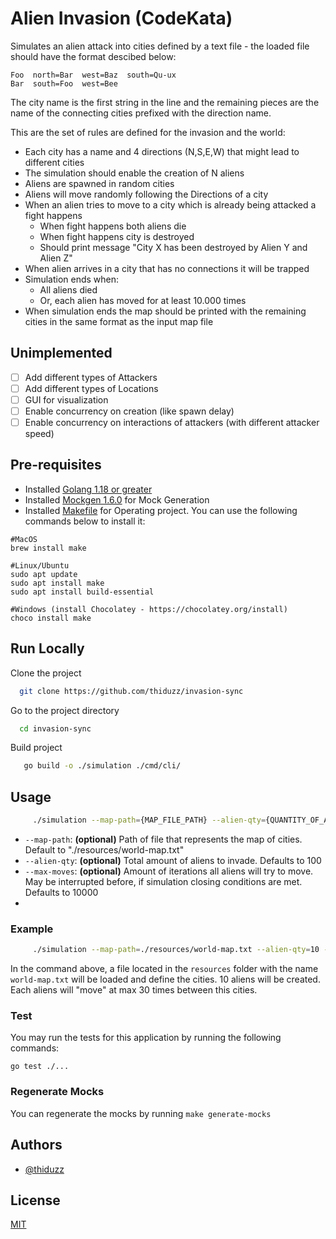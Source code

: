 
# Alien Invasion (CodeKata)

Simulates an alien attack into cities defined by a text file - the loaded file should have the format descibed below:
```text
Foo  north=Bar  west=Baz  south=Qu-ux
Bar  south=Foo  west=Bee
```
The city name is the first string in the line and the remaining pieces are the name of the connecting cities prefixed with the direction name.

This are the set of rules are defined for the invasion and the world:
- Each city has a name and 4 directions (N,S,E,W) that might lead to different cities
- The simulation should enable the creation of N aliens
- Aliens are spawned in random cities
- Aliens will move randomly following the Directions of a city
- When an alien tries to move to a city which is already being attacked a fight happens
    - When fight happens both aliens die
    - When fight happens city is destroyed
    - Should print message "City X has been destroyed by Alien Y and Alien Z"
- When alien arrives in a city that has no connections it will be trapped
- Simulation ends when:
    - All aliens died
    - Or, each alien has moved for at least 10.000 times
- When simulation ends the map should be printed with the remaining cities in the same format as the input map file

## Unimplemented

- [ ] Add different types of Attackers
- [ ] Add different types of Locations
- [ ] GUI for visualization
- [ ] Enable concurrency on creation (like spawn delay)
- [ ] Enable concurrency on interactions of attackers (with different attacker speed)

## Pre-requisites

- Installed [Golang 1.18 or greater](https://go.dev/dl/)
- Installed [Mockgen 1.6.0](https://github.com/golang/mock) for Mock Generation
- Installed [Makefile](https://github.com/golang/mock) for Operating project. You can use the following commands below to install it:
```shell
#MacOS
brew install make

#Linux/Ubuntu
sudo apt update
sudo apt install make
sudo apt install build-essential

#Windows (install Chocolatey - https://chocolatey.org/install)
choco install make
```

## Run Locally

Clone the project

```bash
  git clone https://github.com/thiduzz/invasion-sync
```

Go to the project directory

```bash
  cd invasion-sync
```

Build project

```bash
   go build -o ./simulation ./cmd/cli/
```

## Usage

```bash
     ./simulation --map-path={MAP_FILE_PATH} --alien-qty={QUANTITY_OF_ALIENS} --max-moves={MAX_APPLICATION_ITERATION}
```
- `--map-path`: **(optional)** Path of file that represents the map of cities. Default to "./resources/world-map.txt"
- `--alien-qty`: **(optional)** Total amount of aliens to invade. Defaults to 100
- `--max-moves`: **(optional)** Amount of iterations all aliens will try to move. May be interrupted before, if simulation closing conditions are met. Defaults to 10000
-
### Example

```bash
     ./simulation --map-path=./resources/world-map.txt --alien-qty=10 --max-moves=30
```
In the command above, a file located in the `resources` folder with the name `world-map.txt` will be loaded and define the cities. 10 aliens will be created. Each aliens will "move" at max 30 times between this cities.

### Test

You may run the tests for this application by running the following commands:

```shell
go test ./...
```

### Regenerate Mocks

You can regenerate the mocks by running `make generate-mocks`

## Authors

- [@thiduzz](https://www.github.com/thiduzz)


## License

[MIT](https://choosealicense.com/licenses/mit/)